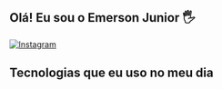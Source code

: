 ## Olá! Eu sou o Emerson Junior 🖐️


[![Instagram](https://img.shields.io/badge/Instagram-E4405F?style=for-the-badge&logo=instagram&logoColor=white)]((https://www.instagram.com/emerson_math0/))


## Tecnologias que eu uso no meu dia




